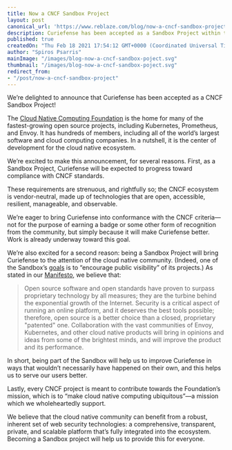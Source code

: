 ```yaml
---
title: Now a CNCF Sandbox Project
layout: post
canonical_url: 'https://www.reblaze.com/blog/now-a-cncf-sandbox-project/'
description: Curiefense has been accepted as a Sandbox Project within the Cloud Native Computing Foundation. Here's what this means, now and going forward.
published: true
createdOn: "Thu Feb 18 2021 17:54:12 GMT+0000 (Coordinated Universal Time)"
author: "Spiros Psarris"
mainImage: "/images/blog-now-a-cncf-sandbox-poject.svg"
thumbnail: "/images/blog-now-a-cncf-sandbox-poject.svg"
redirect_from:
- "/post/now-a-cncf-sandbox-project"
---
```


<p>We’re delighted to announce that Curiefense has been accepted as a CNCF Sandbox Project!</p>
<p>
    The <a href="https://www.cncf.io/" target="_blank">Cloud Native Computing Foundation</a> is the home for many of the fastest-growing open source projects, including Kubernetes, Prometheus, and Envoy. It has hundreds of members,
    including all of the world’s largest software and cloud computing companies. In a nutshell, it is the center of development for the cloud native ecosystem.
</p>
<p>We’re excited to make this announcement, for several reasons. First, as a Sandbox Project, Curiefense will be expected to progress toward compliance with CNCF standards.&nbsp;</p>
<p>These requirements are strenuous, and rightfully so; the CNCF ecosystem is vendor-neutral, made up of technologies that are open, accessible, resilient, manageable, and observable.&nbsp;</p>
<p>
    We’re eager to bring Curiefense into conformance with the CNCF criteria—not for the purpose of earning a badge or some other form of recognition from the community, but simply because it will make Curiefense better. Work is already
    underway toward this goal.&nbsp;
</p>
<p>
    We’re also excited for a second reason: being a Sandbox Project will bring Curiefense to the attention of the cloud native community. (Indeed, one of the Sandbox’s
    <a href="https://www.cncf.io/sandbox-projects/" target="_blank">goals</a> is to “encourage public visibility” of its projects.) As stated in our <a href="https://www.curiefense.io/manifesto" target="_blank">Manifesto</a>, we believe
    that:
</p>
<blockquote>
    Open source software and open standards have proven to surpass proprietary technology by all measures; they are the turbine behind the exponential growth of the Internet. Security is a critical aspect of running an online platform, and
    it deserves the best tools possible; therefore, open source is a better choice than a closed, proprietary "patented" one. Collaboration with the vast communities of Envoy, Kubernetes, and other cloud native products will bring in
    opinions and ideas from some of the brightest minds, and will improve the product and its performance.
</blockquote>
<p>In short, being part of the Sandbox will help us to improve Curiefense in ways that wouldn’t necessarily have happened on their own, and this helps us to serve our users better.</p>
<p>Lastly, every CNCF project is meant to contribute towards the Foundation’s mission, which is to “make cloud native computing ubiquitous”—a mission which we wholeheartedly support.</p>
<p>
    We believe that the cloud native community can benefit from a robust, inherent set of web security technologies: a comprehensive, transparent, private, and scalable platform that’s fully integrated into the ecosystem. Becoming a Sandbox
    project will help us to provide this for everyone.
</p>
<p><br /></p>
